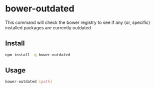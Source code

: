 # bower-outdated
This command will check the bower registry to see if any (or, specific) installed packages are currently outdated

## Install

```bash
npm install -g bower-outdated
```

## Usage

``` bash
bower-outdated [path]
```
